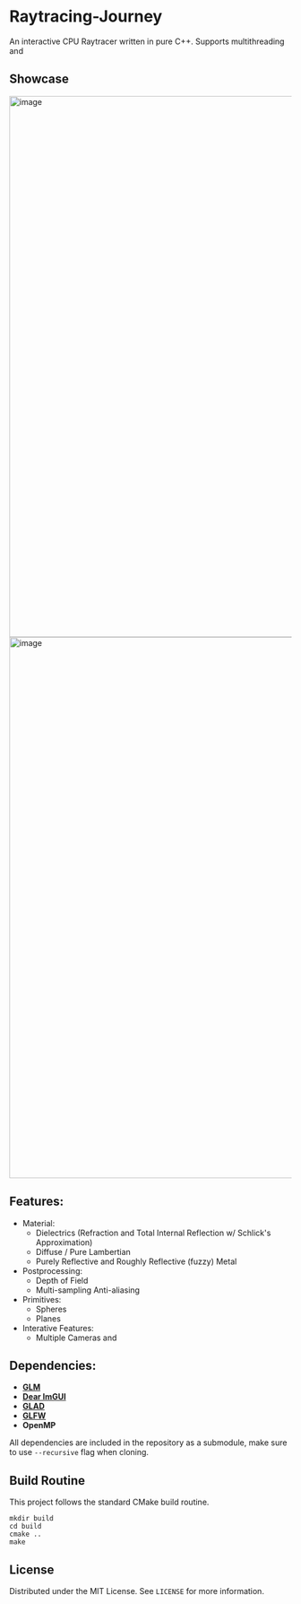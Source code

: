# Raytracing-Journey

An interactive CPU Raytracer written in pure C++. Supports multithreading and 

## Showcase

<img width="965" alt="image" src="https://github.com/conrev/Raytracing-Journey/assets/18559322/65c4ed22-4430-4757-8244-83927cfcb4ac">
<img width="965" alt="image" src="https://github.com/conrev/Raytracing-Journey/assets/18559322/097cacae-3cca-44bb-99ea-793cdfa6f402">



## Features:

- Material:
  - Dielectrics (Refraction and Total Internal Reflection w/ Schlick's Approximation)
  - Diffuse / Pure Lambertian
  - Purely Reflective and Roughly Reflective (fuzzy) Metal
- Postprocessing:
  - Depth of Field
  - Multi-sampling Anti-aliasing
- Primitives:
  - Spheres
  - Planes
- Interative Features:
  - Multiple Cameras and

## Dependencies:

- **[GLM](https://github.com/g-truc/glm)**
- **[Dear ImGUI](https://github.com/g-truc/glm)**
- **[GLAD](https://github.com/Dav1dde/glad)**
- **[GLFW](https://github.com/glfw/glfw)**
- **OpenMP**

All dependencies are included in the repository as a submodule, make sure to use `--recursive` flag when cloning.

## Build Routine

This project follows the standard CMake build routine.

    mkdir build
    cd build
    cmake ..
    make

## License

Distributed under the MIT License. See `LICENSE` for more information.
